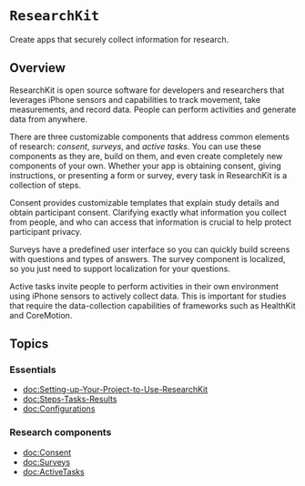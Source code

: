 # ``ResearchKit``

Create apps that securely collect information for research.

## Overview

ResearchKit is open source software for developers and researchers that
leverages iPhone sensors and capabilities to track movement, take measurements, and
record data. People can perform activities and generate data from anywhere.

There are three customizable components that address
common elements of research: *consent*, *surveys*, and *active tasks*. You can use these components as they
are, build on them, and even create completely new components of your own. Whether your app is obtaining consent, giving instructions, or presenting a
form or survey, every task in ResearchKit is a collection of steps.

Consent provides customizable templates that explain study details and
obtain participant consent. Clarifying exactly what information you collect from people, and who
can access that information is crucial to help protect participant privacy.

Surveys have a predefined user interface so you can quickly build screens with
questions and types of answers. The survey component is localized, so you just need
to support localization for your questions.

Active tasks invite people to perform activities in their own environment using
iPhone sensors to actively collect data. This is important for studies that require the data-collection
capabilities of frameworks such as HealthKit and CoreMotion.

## Topics

### Essentials

- <doc:Setting-up-Your-Project-to-Use-ResearchKit>
- <doc:Steps-Tasks-Results>
- <doc:Configurations>

### Research components

- <doc:Consent>
- <doc:Surveys>
- <doc:ActiveTasks>
